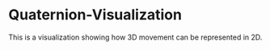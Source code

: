# Quaternion-Visualization
This is a visualization showing how 3D movement can be represented in 2D.
